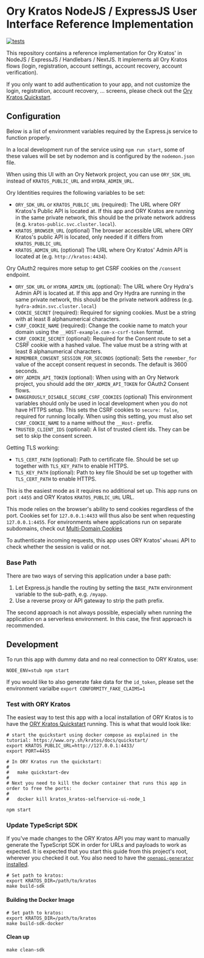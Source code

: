 # Ory Kratos NodeJS / ExpressJS User Interface Reference Implementation

[![tests](https://github.com/ory/kratos-selfservice-ui-node/actions/workflows/test.yml/badge.svg)](https://github.com/ory/kratos-selfservice-ui-node/actions/workflows/test.yml)

This repository contains a reference implementation for Ory Kratos' in NodeJS /
ExpressJS / Handlebars / NextJS. It implements all Ory Kratos flows (login,
registration, account settings, account recovery, account verification).

If you only want to add authentication to your app, and not customize the login,
registration, account recovery, ... screens, please check out the
[Ory Kratos Quickstart](https://www.ory.sh/kratos/docs/quickstart).

## Configuration

Below is a list of environment variables required by the Express.js service to
function properly.

In a local development run of the service using `npm run start`, some of these
values will be set by nodemon and is configured by the `nodemon.json` file.

When using this UI with an Ory Network project, you can use `ORY_SDK_URL`
instead of `KRATOS_PUBLIC_URL` and `HYDRA_ADMIN_URL`.

Ory Identities requires the following variables to be set:

- `ORY_SDK_URL` or `KRATOS_PUBLIC_URL` (required): The URL where ORY Kratos's
  Public API is located at. If this app and ORY Kratos are running in the same
  private network, this should be the private network address (e.g.
  `kratos-public.svc.cluster.local`).
- `KRATOS_BROWSER_URL` (optional) The browser accessible URL where ORY Kratos's
  public API is located, only needed if it differs from `KRATOS_PUBLIC_URL`
- `KRATOS_ADMIN_URL` (optional) The URL where Ory Kratos' Admin API is located
  at (e.g. `http://kratos:4434`).

Ory OAuth2 requires more setup to get CSRF cookies on the `/consent` endpoint.

- `ORY_SDK_URL` or `HYDRA_ADMIN_URL` (optional): The URL where Ory Hydra's Admin
  API is located at. If this app and Ory Hydra are running in the same private
  network, this should be the private network address (e.g.
  `hydra-admin.svc.cluster.local`)
- `COOKIE_SECRET` (required): Required for signing cookies. Must be a string
  with at least 8 alphanumerical characters.
- `CSRF_COOKIE_NAME` (required): Change the cookie name to match your domain
  using the `__HOST-example.com-x-csrf-token` format.
- `CSRF_COOKIE_SECRET` (optional): Required for the Consent route to set a CSRF
  cookie with a hashed value. The value must be a string with at least 8
  alphanumerical characters.
- `REMEMBER_CONSENT_SESSION_FOR_SECONDS` (optional): Sets the `remember_for`
  value of the accept consent request in seconds. The default is 3600 seconds.
- `ORY_ADMIN_API_TOKEN` (optional): When using with an Ory Network project, you
  should add the `ORY_ADMIN_API_TOKEN` for OAuth2 Consent flows.
- `DANGEROUSLY_DISABLE_SECURE_CSRF_COOKIES` (optional) This environment
  variables should only be used in local development when you do not have HTTPS
  setup. This sets the CSRF cookies to `secure: false`, required for running
  locally. When using this setting, you must also set `CSRF_COOKIE_NAME` to a
  name without the `__Host-` prefix.
- `TRUSTED_CLIENT_IDS` (optional): A list of trusted client ids. They can be set
  to skip the consent screen.

Getting TLS working:

- `TLS_CERT_PATH` (optional): Path to certificate file. Should be set up
  together with `TLS_KEY_PATH` to enable HTTPS.
- `TLS_KEY_PATH` (optional): Path to key file Should be set up together with
  `TLS_CERT_PATH` to enable HTTPS.

This is the easiest mode as it requires no additional set up. This app runs on
port `:4455` and ORY Kratos `KRATOS_PUBLIC_URL` URL.

This mode relies on the browser's ability to send cookies regardless of the
port. Cookies set for `127.0.0.1:4433` will thus also be sent when requesting
`127.0.0.1:4455`. For environments where applications run on separate
subdomains, check out
[Multi-Domain Cookies](https://www.ory.sh/kratos/docs/guides/multi-domain-cookies)

To authenticate incoming requests, this app uses ORY Kratos' `whoami` API to
check whether the session is valid or not.

### Base Path

There are two ways of serving this application under a base path:

1. Let Express.js handle the routing by setting the `BASE_PATH` environment
   variable to the sub-path, e.g. `/myapp`.
2. Use a reverse proxy or API gateway to strip the path prefix.

The second approach is not always possible, especially when running the
application on a serverless environment. In this case, the first approach is
recommended.

## Development

To run this app with dummy data and no real connection to ORY Kratos, use:

```shell script
NODE_ENV=stub npm start
```

If you would like to also generate fake data for the `id_token`, please set the
environment varialbe `export CONFORMITY_FAKE_CLAIMS=1`

### Test with ORY Kratos

The easiest way to test this app with a local installation of ORY Kratos is to
have the [ORY Kratos Quickstart](https://www.ory.sh/kratos/docs/quickstart/)
running. This is what that would look like:

```shell script
# start the quickstart using docker compose as explained in the tutorial: https://www.ory.sh/kratos/docs/quickstart/
export KRATOS_PUBLIC_URL=http://127.0.0.1:4433/
export PORT=4455

# In ORY Kratos run the quickstart:
#
#   make quickstart-dev
#
# Next you need to kill the docker container that runs this app in order to free the ports:
#
#   docker kill kratos_kratos-selfservice-ui-node_1

npm start
```

### Update TypeScript SDK

If you've made changes to the ORY Kratos API you may want to manually generate
the TypeScript SDK in order for URLs and payloads to work as expected. It is
expected that you start this guide from this project's root, wherever you
checked it out. You also need to have the
[`openapi-generator` installed](https://openapi-generator.tech/docs/installation).

```shell script
# Set path to kratos:
export KRATOS_DIR=/path/to/kratos
make build-sdk
```

#### Building the Docker Image

```shell script
# Set path to kratos:
export KRATOS_DIR=/path/to/kratos
make build-sdk-docker
```

#### Clean up

```shell script
make clean-sdk
```
